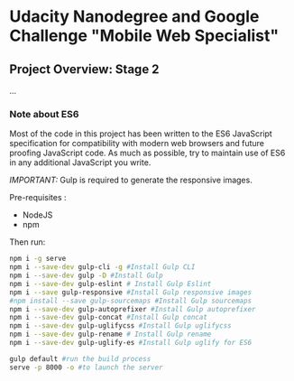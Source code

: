 # Udacity Nanodegree and Google Challenge "Mobile Web Specialist"

## Project Overview: Stage 2

...

### Note about ES6

Most of the code in this project has been written to the ES6 JavaScript specification for compatibility with modern web browsers and future proofing JavaScript code. As much as possible, try to maintain use of ES6 in any additional JavaScript you write.

_IMPORTANT:_ Gulp is required to generate the responsive images.

Pre-requisites :

*   NodeJS
*   npm

Then run:

```sh
npm i -g serve
npm i --save-dev gulp-cli -g #Install Gulp CLI
npm i --save-dev gulp -D #Install Gulp
npm i --save-dev gulp-eslint # Install Gulp Eslint
npm i --save gulp-responsive #Install Gulp responsive images
#npm install --save gulp-sourcemaps #Install Gulp sourcemaps
npm i --save-dev gulp-autoprefixer #Install Gulp autoprefixer
npm i --save-dev gulp-concat #Install Gulp concat
npm i --save-dev gulp-uglifycss #Install Gulp uglifycss
npm i --save-dev gulp-rename # Install Gulp rename
npm i --save-dev gulp-uglify-es #Install Gulp uglify for ES6

gulp default #run the build process
serve -p 8000 -o #to launch the server
```
